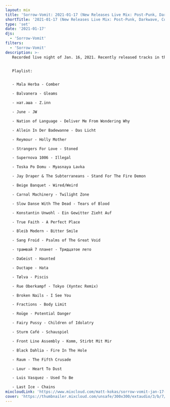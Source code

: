 ```yaml
---
layout: mix
title: 'Sorrow-Vomit: 2021-01-17 (New Releases Live Mix: Post-Punk, Darkwave, Cold, Synth, Goth, EBM...)'
shortTitle: '2021-01-17 (New Releases Live Mix: Post-Punk, Darkwave, Cold, Synth, Goth, EBM...)'
type: 'set'
date: '2021-01-17'
djs:
  - 'Sorrow-Vomit'
filters:
  - 'Sorrow-Vomit'
description: >-
   Recorded live night of Jan. 16, 2021. Recently released tracks in the world of underground post-punk, cold wave, darkwave, minimal synth, ebm, and goth/synth related sub-genres...


   Playlist:


   - Mala Herba - Comber

   - Balvanera - Gleams

   - нат.аша - Z.​inn

   - June - JW

   - Nation of Language - Deliver Me From Wondering Why

   - Allein In Der Badewanne - Das Licht

   - Reymour - Holly Mother

   - Strangers For Love - Stoned

   - Supernova 1006 - Illegal

   - Toska Po Domu - Myasnaya Lavka

   - Jay Draper & The Subterraneans - Stand For The Fire Demon

   - Beige Banquet - Wired/Weird

   - Carnal Machinery - Twilight Zone

   - Slow Danse With The Dead - Tears of Blood

   - Konstantin Unwohl - Ein Gewitter Zieht Auf

   - True Faith - A Perfect Place

   - Bleib Modern - Bitter Smile

   - Sang Froid - Psalms of The Great Void

   - трамвай 7 планет - Тридцатое лето

   - DaGeist - Haunted

   - Ductape - Hata

   - Tølva - Piscis

   - Rue Oberkampf - Tokyo (Xyntec Remix)

   - Broken Nails - I See You

   - Fractions - Body Limit

   - Roüge - Potential Danger

   - Fairy Pussy - Children of Idolatry

   - Sturm Café - Schauspiel

   - Front Line Assembly - Komm, Stirbt Mit Mir

   - Black Dahlia - Fire In The Hole

   - Raum - The Fifth Crusade

   - Lour - Heart To Dust

   - Luis Vasquez - Used To Be

   - Last Ice - Chains
mixcloudLink: 'https://www.mixcloud.com/matt-kokas/sorrow-vomit-jan-17-2021-2021-new-releases-post-punk-darkwave-cold-wave-ebm-synth-goth'
cover: 'https://thumbnailer.mixcloud.com/unsafe/300x300/extaudio/3/b/7/5/22f1-8db2-48c0-b721-1deb2371e063'
---
```

